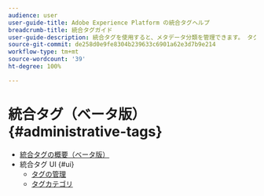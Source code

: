 ```yaml
---
audience: user
user-guide-title: Adobe Experience Platform の統合タグヘルプ
breadcrumb-title: 統合タグガイド
user-guide-description: 統合タグを使用すると、メタデータ分類を管理できます。 タグのカテゴリとタグを作成する方法を説明します。
source-git-commit: de258d0e9fe8304b239633c6901a62e3d7b9e214
workflow-type: tm+mt
source-wordcount: '39'
ht-degree: 100%

---
```



# 統合タグ（ベータ版）{#administrative-tags}

* [統合タグの概要（ベータ版）](overview.md)
* 統合タグ UI {#ui}
   * [タグの管理](ui/managing-tags.md)
   * [タグカテゴリ](ui/tags-categories.md)
